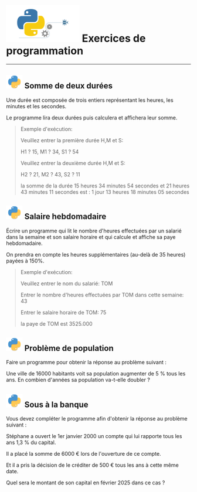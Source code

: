 # ![python_technologie](images/Python_technologie.png) **Exercices de programmation**
***

## ![python_titre_bleu](images/Python_titre_bleu.png) **Somme de deux durées**

Une durée est composée de trois entiers représentant les heures, les minutes et les secondes.

Le programme lira deux durées puis calculera et affichera leur somme.

> Exemple d'exécution:
> 
> Veuillez entrer la première durée H,M et S:
> 
> H1 ? 15, M1 ? 34, S1 ? 54
> 
> Veuillez entrer la deuxième durée H,M et S:
> 
> H2 ? 21,  M2 ? 43, S2 ? 11
> 
> la somme de la durée 15 heures 34 minutes 54 secondes et 21 heures 43 minutes 11 secondes est : 
> 1 jour 13 heures 18 minutes 05 secondes
>




## ![python_titre_bleu](images/Python_titre_bleu.png) **Salaire hebdomadaire**



Écrire un programme qui lit le nombre d'heures effectuées par un salarié dans la semaine et son salaire horaire et qui calcule et affiche sa paye hebdomadaire.

On prendra en compte les heures supplémentaires (au-delà de 35 heures) payées à 150%.

> Exemple d'exécution:
> 
> Veuillez entrer le nom du salarié: TOM
> 
> Entrer le nombre d'heures effectuées par TOM dans cette semaine: 43
> 
> Entrer le salaire horaire de TOM: 75
> 
> la paye de TOM est 3525.000
> 

## ![python_titre_bleu](images/Python_titre_bleu.png) **Problème de population**

Faire un programme pour obtenir la réponse au problème suivant :

Une ville de 16000 habitants voit sa population augmenter de 5 % tous les ans.
En combien d'années sa population va-t-elle doubler ?



## ![python_titre_bleu](images/Python_titre_bleu.png) **Sous à la banque**

Vous devez compléter le programme afin d'obtenir la réponse au problème suivant :

Stéphane a ouvert le 1er janvier 2000 un compte qui lui rapporte tous les ans 1,3 % du capital.

Il a placé la somme de 6000 € lors de l'ouverture de ce compte.

Et il a pris la décision de le créditer de 500 € tous les ans à cette même date.

Quel sera le montant de son capital en février 2025 dans ce cas ?
